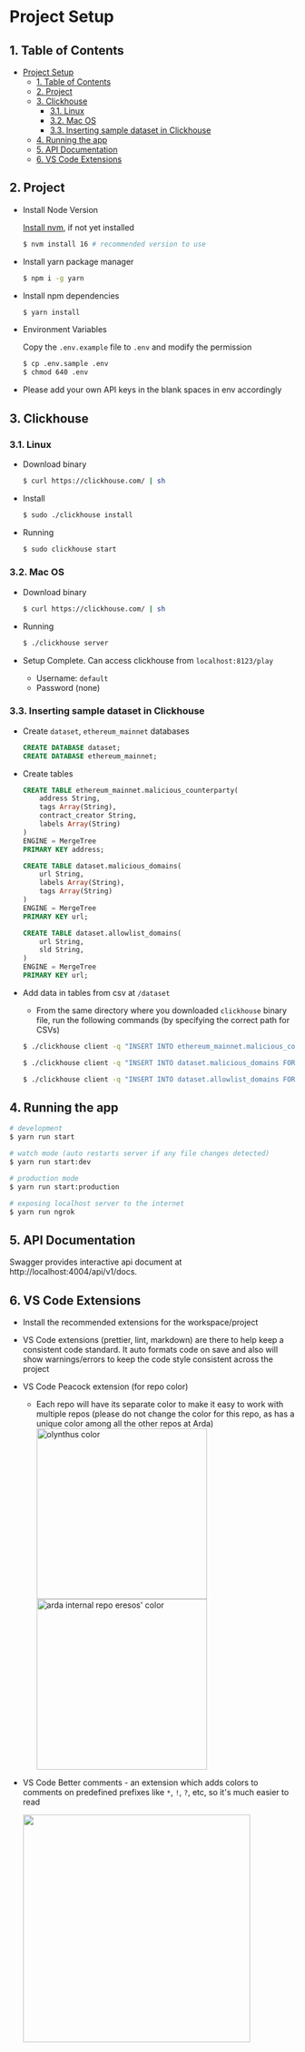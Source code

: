 # Project Setup

## 1. Table of Contents

- [Project Setup](#project-setup)
  - [1. Table of Contents](#1-table-of-contents)
  - [2. Project](#2-project)
  - [3. Clickhouse](#3-clickhouse)
    - [3.1. Linux](#31-linux)
    - [3.2. Mac OS](#32-mac-os)
    - [3.3. Inserting sample dataset in Clickhouse](#33-inserting-sample-dataset-in-clickhouse)
  - [4. Running the app](#4-running-the-app)
  - [5. API Documentation](#5-api-documentation)
  - [6. VS Code Extensions](#6-vs-code-extensions)

## 2. Project

- Install Node Version

  [Install nvm](https://github.com/nvm-sh/nvm#installing-and-updating), if not yet installed

  ```bash
  $ nvm install 16 # recommended version to use
  ```

- Install yarn package manager

  ```bash
  $ npm i -g yarn
  ```

- Install npm dependencies

  ```bash
  $ yarn install
  ```

- Environment Variables

  Copy the `.env.example` file to `.env` and modify the permission

  ```bash
  $ cp .env.sample .env
  $ chmod 640 .env
  ```

- Please add your own API keys in the blank spaces in env accordingly

## 3. Clickhouse

### 3.1. Linux

- Download binary

  ```bash
  $ curl https://clickhouse.com/ | sh
  ```

- Install

  ```bash
  $ sudo ./clickhouse install
  ```

- Running

  ```bash
  $ sudo clickhouse start
  ```

### 3.2. Mac OS

- Download binary

  ```bash
  $ curl https://clickhouse.com/ | sh
  ```

- Running

  ```bash
  $ ./clickhouse server
  ```

- Setup Complete. Can access clickhouse from `localhost:8123/play`
  - Username: `default`
  - Password (none)

### 3.3. Inserting sample dataset in Clickhouse

- Create `dataset`, `ethereum_mainnet` databases

  ```sql
  CREATE DATABASE dataset;
  CREATE DATABASE ethereum_mainnet;
  ```

- Create tables

  ```sql
  CREATE TABLE ethereum_mainnet.malicious_counterparty(
      address String,
      tags Array(String),
      contract_creator String,
      labels Array(String)
  )
  ENGINE = MergeTree
  PRIMARY KEY address;

  CREATE TABLE dataset.malicious_domains(
      url String,
      labels Array(String),
      tags Array(String)
  )
  ENGINE = MergeTree
  PRIMARY KEY url;

  CREATE TABLE dataset.allowlist_domains(
      url String,
      sld String,
  )
  ENGINE = MergeTree
  PRIMARY KEY url;
  ```

- Add data in tables from csv at `/dataset`

  - From the same directory where you downloaded `clickhouse` binary file, run the following commands (by specifying the correct path for CSVs)

  ```bash
  $ ./clickhouse client -q "INSERT INTO ethereum_mainnet.malicious_counterparty FORMAT CSVWithNames" < ethereum_malicious_counterparty.csv

  $ ./clickhouse client -q "INSERT INTO dataset.malicious_domains FORMAT CSVWithNames" < malicious_domains.csv

  $ ./clickhouse client -q "INSERT INTO dataset.allowlist_domains FORMAT CSVWithNames" < allowlist_domains.csv
  ```

## 4. Running the app

```bash
# development
$ yarn run start

# watch mode (auto restarts server if any file changes detected)
$ yarn run start:dev

# production mode
$ yarn run start:production

# exposing localhost server to the internet
$ yarn run ngrok
```

## 5. API Documentation

Swagger provides interactive api document at http://localhost:4004/api/v1/docs.

## 6. VS Code Extensions

- Install the recommended extensions for the workspace/project
- VS Code extensions (prettier, lint, markdown) are there to help keep a consistent code standard. It auto formats code on save and also will show warnings/errors to keep the code style consistent across the project
- VS Code Peacock extension (for repo color)

  - Each repo will have its separate color to make it easy to work with multiple repos (please do not change the color for this repo, as has a unique color among all the other repos at Arda)
      <div>
        <img width="300" alt="olynthus color" src="https://user-images.githubusercontent.com/106659572/224254077-07e5303c-2bb9-496b-9140-11e01e7be055.png">
      </div>
      <div>
        <img width="300" alt="arda internal repo eresos' color" src="https://user-images.githubusercontent.com/106659572/211609182-a40490d9-0ab4-4623-a741-ba7c487c4685.png">
      </div>

- VS Code Better comments - an extension which adds colors to comments on predefined prefixes like `*`, `!`, `?`, etc, so it's much easier to read
  <div>
    <img width="400" src="https://user-images.githubusercontent.com/106659572/211517949-d85f045d-08a4-4278-a52e-b4589e1d4d98.png">
  </div>
